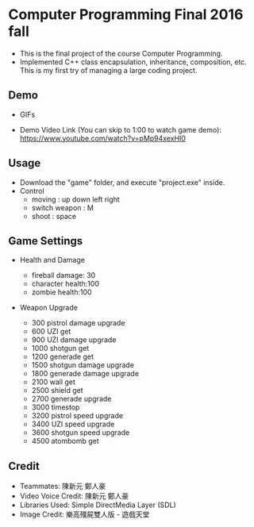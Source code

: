 # Computer Programming Final 2016 fall
- This is the final project of the course Computer Programming.
- Implemented C++ class encapsulation, inheritance, composition, etc. This is my first try of managing a large coding project.

## Demo
- GIFs

- Demo Video Link (You can skip to 1:00 to watch game demo): 
https://www.youtube.com/watch?v=pMp94xexHI0

## Usage 
- Download the "game" folder, and execute "project.exe" inside.
- Control 
  - moving : up down left right
  - switch weapon : M
  - shoot : space 

## Game Settings
- Health and Damage
  - fireball damage: 30
  - character health:100
  - zombie health:100

- Weapon Upgrade
  - 300 pistrol damage upgrade
  - 600 UZI get
  - 900 UZI damage upgrade
  - 1000 shotgun get
  - 1200 generade get
  - 1500 shotgun damage upgrade
  - 1800 generade damage upgrade
  - 2100 wall get
  - 2500 shield get
  - 2700 generade upgrade
  - 3000 timestop
  - 3200 pistrol speed upgrade 
  - 3400 UZI speed upgrade
  - 3600 shotgun speed upgrade
  - 4500 atombomb get

## Credit
- Teammates: 陳新元 鄭人豪
- Video Voice Credit: 陳新元 鄭人豪
- Libraries Used: Simple DirectMedia Layer (SDL)
- Image Credit: 樂高殭屍雙人版 - 遊戲天堂

